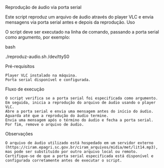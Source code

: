 Reprodução de áudio via porta serial

Este script reproduz um arquivo de áudio através do player VLC e envia mensagens via porta serial antes e depois da reprodução.
Uso

O script deve ser executado na linha de comando, passando a porta serial como argumento, por exemplo:

bash

./reproduz-audio.sh /dev/ttyS0

Pré-requisitos

    Player VLC instalado na máquina.
    Porta serial disponível e configurada.

Fluxo de execução

    O script verifica se a porta serial foi especificada como argumento.
    Em seguida, inicia a reprodução do arquivo de áudio usando o player VLC.
    Abre a porta serial e envia uma mensagem antes do início do áudio.
    Aguarda até que a reprodução do áudio termine.
    Envia uma mensagem após o término do áudio e fecha a porta serial.
    Por fim, remove o arquivo de áudio.

Observações

    O arquivo de áudio utilizado está hospedado em um servidor externo (https://ciram.epagri.sc.gov.br/ciram_arquivos/midia/met/lit14.mp3), mas pode ser substituído por outro arquivo local ou remoto.
    Certifique-se de que a porta serial especificada está disponível e configurada corretamente antes de executar o script.